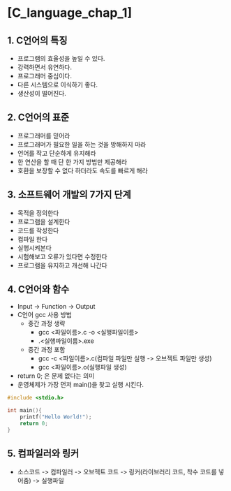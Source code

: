 # [C_language_chap_1]

## 1. C언어의 특징

- 프로그램의 효율성을 높일 수 있다.
- 강력하면서 유연하다.
- 프로그래머 중심이다.
- 다른 시스템으로 이식하기 좋다.
- 생산성이 떨어진다.

## 2. C언어의 표준

- 프로그래머를 믿어라
- 프로그래머가 필요한 일을 하는 것을 방해하지 마라
- 언어를 작고 단순하게 유지해라
- 한 연산을 할 때 단 한 가지 방법만 제공해라
- 호환을 보장할 수 없다 하더라도 속도를 빠르게 해라

## 3. 소프트웨어 개발의 7가지 단계

- 목적을 정의한다
- 프로그램을 설계한다
- 코드를 작성한다
- 컴파일 한다
- 실행시켜본다
- 시험해보고 오류가 있다면 수정한다
- 프로그램을 유지하고 개선해 나간다

## 4. C언어와 함수

- Input -> Function -> Output
- C언어 gcc 사용 방법
  - 중간 과정 생략
    - gcc <파일이름>.c -o <실행파일이름>
    - .\<실행파일이름>.exe
  - 중간 과정 포함
    - gcc -c <파일이름>.c(컴파일 파일만 실행 -> 오브젝트 파일만 생성)
    - gcc <파일이름>.o(실행파일 생성)
- return 0; 은 문제 없다는 의미
- 운영체제가 가장 먼저 main()을 찾고 실행 시킨다.

```c
#include <stdio.h>

int main(){
    printf("Hello World!");
    return 0;
}
```

## 5. 컴파일러와 링커

- 소스코드 -> 컴파일러 -> 오브젝트 코드 -> 링커(라이브러리 코드, 착수 코드를 넣어줌) -> 실행파일



